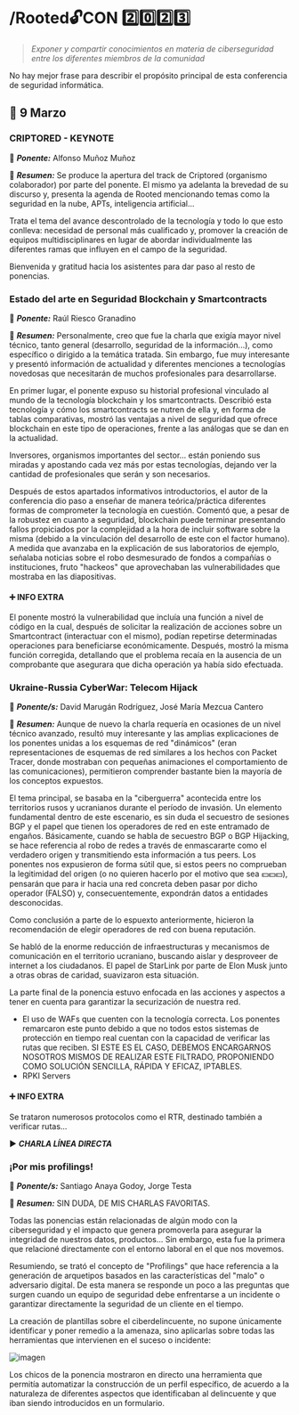 # /Rooted:unlock:CON :two::zero::two::three:
> *Exponer y compartir conocimientos en materia de ciberseguridad entre los diferentes miembros de la comunidad*

No hay mejor frase para describir el propósito principal de esta conferencia de seguridad informática.

## :date: 9 Marzo

### CRIPTORED - KEYNOTE
:man: ***Ponente:*** Alfonso Muñoz Muñoz

:page_facing_up: ***Resumen:*** Se produce la apertura del track de Criptored (organismo colaborador) por parte del ponente. El mismo ya adelanta la brevedad de su discurso y, presenta la agenda de Rooted mencionando temas como la seguridad en la nube, APTs, inteligencia artificial...

Trata el tema del avance descontrolado de la tecnología y todo lo que esto conlleva: necesidad de personal más cualificado y, promover la creación de equipos multidisciplinares en lugar de abordar individualmente las diferentes ramas que influyen en el campo de la seguridad.

Bienvenida y gratitud hacia los asistentes para dar paso al resto de ponencias.

### Estado del arte en Seguridad Blockchain y Smartcontracts
:man: ***Ponente:*** Raúl Riesco Granadino

:page_facing_up: ***Resumen:*** Personalmente, creo que fue la charla que exigía mayor nivel técnico, tanto general (desarrollo, seguridad de la información...), como específico o dirigido a la temática tratada. Sin embargo, fue muy interesante y presentó información de actualidad y diferentes menciones a tecnologías novedosas que necesitarán de muchos profesionales para desarrollarse.

En primer lugar, el ponente expuso su historial profesional vinculado al mundo de la tecnología blockchain y los smartcontracts. Describió esta tecnología y cómo los smartcontracts se nutren de ella y, en forma de tablas comparativas, mostró las ventajas a nivel de seguridad que ofrece blockchain en este tipo de operaciones, frente a las análogas que se dan en la actualidad.

Inversores, organismos importantes del sector... están poniendo sus miradas y apostando cada vez más por estas tecnologías, dejando ver la cantidad de profesionales que serán y son necesarios.

Después de estos apartados informativos introductorios, el autor de la conferencia dio paso a enseñar de manera teórica/práctica diferentes formas de comprometer la tecnología en cuestión. Comentó que, a pesar de la robustez en cuanto a seguridad, blockchain puede terminar presentando fallos propiciados por la complejidad a la hora de incluir software sobre la misma (debido a la vinculación del desarrollo de este con el factor humano). A medida que avanzaba en la explicación de sus laboratorios de ejemplo, señalaba noticias sobre el robo desmesurado de fondos a compañías o instituciones, fruto "hackeos" que aprovechaban las vulnerabilidades que mostraba en las diapositivas.

#### :heavy_plus_sign: INFO EXTRA
El ponente mostró la vulnerabilidad que incluía una función a nivel de código en la cual, después de solicitar la realización de acciones sobre un Smartcontract (interactuar con el mismo), podían repetirse determinadas operaciones para beneficiarse económicamente. Después, mostró la misma función corregida, detallando que el problema recaía en la ausencia de un comprobante que asegurara que dicha operación ya había sido efectuada.

### Ukraine-Russia CyberWar: Telecom Hijack
:man: ***Ponente/s:*** David Marugán Rodríguez, José María Mezcua Cantero

:page_facing_up: ***Resumen:*** Aunque de nuevo la charla requería en ocasiones de un nivel técnico avanzado, resultó muy interesante y las amplias explicaciones de los ponentes unidas a los esquemas de red "dinámicos" (eran representaciones de esquemas de red similares a los hechos con Packet Tracer, donde mostraban con pequeñas animaciones el comportamiento de las comunicaciones), permitieron comprender bastante bien la mayoría de los conceptos expuestos.

El tema principal, se basaba en la "ciberguerra" acontecida entre los territorios rusos y ucranianos durante el período de invasión. Un elemento fundamental dentro de este escenario, es sin duda el secuestro de sesiones BGP y el papel que tienen los operadores de red en este entramado de engaños. Básicamente, cuando se habla de secuestro BGP o BGP Hijacking, se hace referencia al robo de redes a través de enmascararte como el verdadero origen y transmitiendo esta información a tus peers. Los ponentes nos expusieron de forma sútil que, si estos peers no comprueban la legitimidad del origen (o no quieren hacerlo por el motivo que sea :dollar::dollar::dollar:), pensarán que para ir hacia una red concreta deben pasar por dicho operador (FALSO) y, consecuentemente, expondrán datos a entidades desconocidas.

Como conclusión a parte de lo espuexto anteriormente, hicieron la recomendación de elegir operadores de red con buena reputación.

Se habló de la enorme reducción de infraestructuras y mecanismos de comunicación en el territorio ucraniano, buscando aislar y desproveer de internet a los ciudadanos. El papel de StarLink por parte de Elon Musk junto a otras obras de caridad, suavizaron esta situación.

La parte final de la ponencia estuvo enfocada en las acciones y aspectos a tener en cuenta para garantizar la securización de nuestra red. 
- El uso de WAFs que cuenten con la tecnología correcta. Los ponentes remarcaron este punto debido a que no todos estos sistemas de protección en tiempo real cuentan con la capacidad de verificar las rutas que reciben. SI ESTE ES EL CASO, DEBEMOS ENCARGARNOS NOSOTROS MISMOS DE REALIZAR ESTE FILTRADO, PROPONIENDO COMO SOLUCIÓN SENCILLA, RÁPIDA Y EFICAZ, IPTABLES.
- RPKI Servers

#### :heavy_plus_sign: INFO EXTRA
Se trataron numerosos protocolos como el RTR, destinado también a verificar rutas...

:arrow_forward: ***CHARLA LÍNEA DIRECTA***

### ¡Por mis profilings!
:man: ***Ponente/s:*** Santiago Anaya Godoy, Jorge Testa

:page_facing_up: ***Resumen:*** SIN DUDA, DE MIS CHARLAS FAVORITAS.

Todas las ponencias están relacionadas de algún modo con la ciberseguridad y el impacto que genera promoverla para asegurar la integridad de nuestros datos, productos... Sin embargo, esta fue la primera que relacioné directamente con el entorno laboral en el que nos movemos.

Resumiendo, se trató el concepto de "Profilings" que hace referencia a la generación de arquetipos basados en las características del "malo" o adversario digital. De esta manera se responde un poco a las preguntas que surgen cuando un equipo de seguridad debe enfrentarse a un incidente o garantizar directamente la seguridad de un cliente en el tiempo. 

La creación de plantillas sobre el ciberdelincuente, no supone únicamente identificar y poner remedio a la amenaza, sino aplicarlas sobre todas las herramientas que intervienen en el suceso o incidente:

![imagen](https://user-images.githubusercontent.com/109788768/224569188-aefd20c6-0ee7-465e-9e8f-c9f07ba1424f.png)

Los chicos de la ponencia mostraron en directo una herramienta que permitía automatizar la construcción de un perfil específico, de acuerdo a la naturaleza de diferentes aspectos que identificaban al delincuente y que iban siendo introducidos en un formulario.


